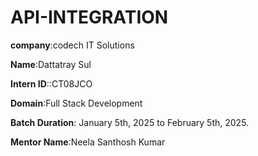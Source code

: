 # API-INTEGRATION

**company**:codech IT Solutions

**Name**:Dattatray Sul

**Intern ID**::CT08JCO

**Domain**:Full Stack Development

**Batch Duration**: January 5th, 2025 to February 5th, 2025.

**Mentor Name**:Neela Santhosh Kumar



